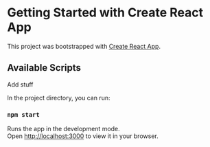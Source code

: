 # Getting Started with Create React App

This project was bootstrapped with [Create React App](https://github.com/facebook/create-react-app).

## Available Scripts

Add stuff

In the project directory, you can run:

### `npm start`

Runs the app in the development mode.\
Open [http://localhost:3000](http://localhost:3000) to view it in your browser.


